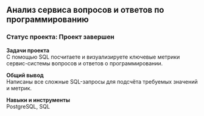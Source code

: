 ## Анализ сервиса вопросов и ответов по программированию

### **Статус проекта**: Проект завершен 

**Задачи проекта**   
С помощью SQL посчитаете и визуализируете ключевые метрики сервис-системы вопросов и ответов о программировании.

**Общий вывод**   
Написаны все сложные SQL-запросы для подсчёта требуемых значений и метрик.

**Навыки и инструменты**   
PostgreSQL, SQL
